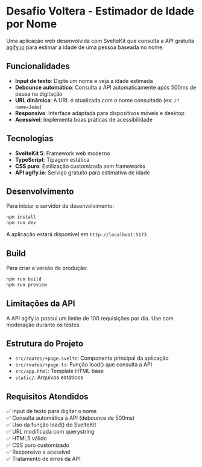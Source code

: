 # Desafio Voltera - Estimador de Idade por Nome

Uma aplicação web desenvolvida com SvelteKit que consulta a API gratuita [agify.io](https://agify.io) para estimar a idade de uma pessoa baseada no nome.

## Funcionalidades

- **Input de texto**: Digite um nome e veja a idade estimada
- **Debounce automático**: Consulta a API automaticamente após 500ms de pausa na digitação
- **URL dinâmica**: A URL é atualizada com o nome consultado (ex: `/?name=João`)
- **Responsivo**: Interface adaptada para dispositivos móveis e desktop
- **Acessível**: Implementa boas práticas de acessibilidade

## Tecnologias

- **SvelteKit 5**: Framework web moderno
- **TypeScript**: Tipagem estática
- **CSS puro**: Estilização customizada sem frameworks
- **API agify.io**: Serviço gratuito para estimativa de idade

## Desenvolvimento

Para iniciar o servidor de desenvolvimento:

```bash
npm install
npm run dev
```

A aplicação estará disponível em `http://localhost:5173`

## Build

Para criar a versão de produção:

```bash
npm run build
npm run preview
```

## Limitações da API

A API agify.io possui um limite de 100 requisições por dia. Use com moderação durante os testes.

## Estrutura do Projeto

- `src/routes/+page.svelte`: Componente principal da aplicação
- `src/routes/+page.ts`: Função load() que consulta a API
- `src/app.html`: Template HTML base
- `static/`: Arquivos estáticos

## Requisitos Atendidos

✅ Input de texto para digitar o nome  
✅ Consulta automática à API (debounce de 500ms)  
✅ Uso da função load() do SvelteKit  
✅ URL modificada com querystring  
✅ HTML5 válido  
✅ CSS puro customizado  
✅ Responsivo e acessível  
✅ Tratamento de erros da API
